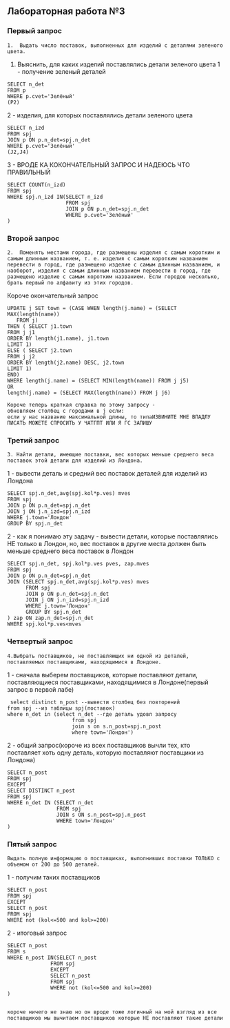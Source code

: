 ## Лабораторная работа №3

### Первый запрос

```
1.	Выдать число поставок, выполненных для изделий с деталями зеленого цвета. 
```
1) Выяснить, для каких изделий поставлялись детали зеленого цвета
1 - получение зеленый деталей
```
SELECT n_det
FROM p
WHERE p.cvet='Зелёный'
(P2)
```
2 - изделия, для которых поставлялись детали зеленого цвета
```
SELECT n_izd
FROM spj
JOIN p ON p.n_det=spj.n_det
WHERE p.cvet='Зелёный'
(J2,J4)
```
3 - ВРОДЕ КА КОКОНЧАТЕЛЬНЫЙ ЗАПРОС И НАДЕЮСЬ ЧТО ПРАВИЛЬНЫЙ
```
SELECT COUNT(n_izd)
FROM spj
WHERE spj.n_izd IN(SELECT n_izd
                   FROM spj
                   JOIN p ON p.n_det=spj.n_det
                   WHERE p.cvet='Зелёный'
)
```
### Второй запрос

```
2.	Поменять местами города, где размещены изделия с самым коротким и самым длинным названием, т. е. изделия с самым коротким названием перевести в город, где размещено изделие с самым длинным названием, и наоборот, изделия с самым длинным названием перевести в город, где размещено изделие с самым коротким названием. Если городов несколько, брать первый по алфавиту из этих городов. 
```
Короче окончательный запрос
```
UPDATE j SET town = (CASE WHEN length(j.name) = (SELECT MAX(length(name))
   FROM j)
THEN ( SELECT j1.town
FROM j j1
ORDER BY length(j1.name), j1.town
LIMIT 1)
ELSE ( SELECT j2.town
FROM j j2
ORDER BY length(j2.name) DESC, j2.town
LIMIT 1)
END)
WHERE length(j.name) = (SELECT MIN(length(name)) FROM j j5)
OR
length(j.name) = (SELECT MAX(length(name)) FROM j j6)
```
```
Короче теперь краткая справка по этому запросу - 
обновляем столбец с городами в j если:
если у нас название максимальной длины, то типаИЗВИНИТЕ МНЕ ВПАДЛУ ПИСАТЬ МОЖЕТЕ СПРОСИТЬ У ЧАТГПТ ИЛИ Я ГС ЗАПИШУ 
```
### Третий запрос

```
3. Найти детали, имеющие поставки, вес которых меньше среднего веса поставок этой детали для изделий из Лондона.

```
1 - вывести деталь и средний вес поставок деталей для изделий из Лондона
```
SELECT spj.n_det,avg(spj.kol*p.ves) mves
FROM spj
JOIN p ON p.n_det=spj.n_det
JOIN j ON j.n_izd=spj.n_izd
WHERE j.town='Лондон'
GROUP BY spj.n_det
```
2 - как я понимаю эту задачу - вывести детали, которые поставлялись НЕ только в Лондон, но, вес поставок в другие места должен быть меньше среднего веса поставок в Лондон
```
SELECT spj.n_det, spj.kol*p.ves pves, zap.mves
FROM spj
JOIN p ON p.n_det=spj.n_det
JOIN (SELECT spj.n_det,avg(spj.kol*p.ves) mves
      FROM spj
      JOIN p ON p.n_det=spj.n_det
      JOIN j ON j.n_izd=spj.n_izd
      WHERE j.town='Лондон'
      GROUP BY spj.n_det
) zap ON zap.n_det=spj.n_det
WHERE spj.kol*p.ves<mves
```
### Четвертый запрос
```
4.Выбрать поставщиков, не поставляющих ни одной из деталей, поставляемых поставщиками, находящимися в Лондоне.  
```
1 - сначала выберем поставщиков, которые поставляют детали, поставляющиеся поставщиками, находящимися в Лондоне(первый запрос в первой лабе)
```
 select distinct n_post --вывести столбец без повторений
from spj --из таблицы spj(поставок)
where n_det in (select n_det --где деталь удовл запросу
                     from spj
                     join s on s.n_post=spj.n_post
                     where town='Лондон')
```
2 - общий запрос(короче из всех поставщиков вычли тех, кто поставляет хоть одну деталь, которую поставляют поставщики из Лондона)
```
SELECT n_post
FROM spj
EXCEPT
SELECT DISTINCT n_post
FROM spj 
WHERE n_det IN (SELECT n_det 
                FROM spj
                JOIN s ON s.n_post=spj.n_post
                WHERE town='Лондон'
)
```

### Пятый запрос
```
Выдать полную информацию о поставщиках, выполнивших поставки ТОЛЬКО с объемом от 200 до 500 деталей.
```
1 - получим таких поставщиков
```
SELECT n_post
FROM spj
EXCEPT
SELECT n_post
FROM spj
WHERE not (kol<=500 and kol>=200)
```
2 - итоговый запрос
```
SELECT n_post
FROM s
WHERE n_post IN(SELECT n_post
              FROM spj
              EXCEPT
              SELECT n_post
              FROM spj
              WHERE not (kol<=500 and kol>=200)
)


короче ничего не знаю но он вроде тоже логичный на мой взгляд из все поставщиков мы вычитаем поставщиков которые НЕ поставляют такие детали 
```